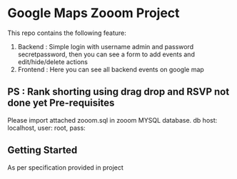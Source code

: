 Google Maps Zooom Project
===================================

This repo contains the following feature:

1. Backend  : Simple login with username admin and password secretpassword, then you can see a form to add events and edit/hide/delete actions
2. Frontend : Here you can see all backend events on google map

PS : Rank shorting using drag drop and RSVP not done yet
Pre-requisites
--------------

Please import attached zooom.sql in zooom MYSQL database.
db host: localhost, user: root, pass:

Getting Started
---------------

As per specification provided in project